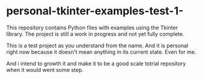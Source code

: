 # personal-tkinter-examples-test-1-
This repository contains Python files with examples using the Tkinter library. 
The project is still a work in progress and not yet fully complete.

This is a test project as you understand from the name. And it is personal right now
because it doesn't mean anything in its current state. Even for me.

And i intend to growth it and make it to be a good scale totrial repository when
it would went some step. 
